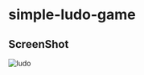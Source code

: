 # simple-ludo-game
## ScreenShot

![ludo](https://user-images.githubusercontent.com/56401001/88485067-14a1a200-cf28-11ea-9857-3ff5574fc6cc.PNG)
